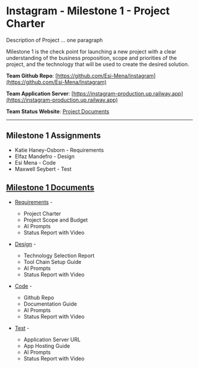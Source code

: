 # Instagram - Milestone 1 - Project Charter

Description of Project ...   one paragraph

Milestone 1 is the check point for launching a new project with a clear understanding
of the business proposition, scope and priorities of the project, and the technology
that will be used to create the desired solution.

**Team Github Repo**:  [https://github.com/Esi-Mena/Instagram](https://github.com/Esi-Mena/Instagram)

**Team Application Server**:  [https://instagram-production.up.railway.app](https://instagram-production.up.railway.app)

**Team Status Website**:  [Project Documents](https://github.com/Esi-Mena/Instagram/tree/main/Documents)

---

## Milestone 1 Assignments

- Katie Haney-Osborn -  Requirements
- Elfaz Mandefro - Design 
- Esi Mena - Code
- Maxwell Seybert - Test


## [Milestone 1 Documents](https://github.com/Esi-Mena/Instagram/tree/main/Documents/Milestone-1)

* [Requirements](https://github.com/Esi-Mena/Instagram/tree/main/Documents/Milestone-1/Requirements) - 
    * Project Charter
    * Project Scope and Budget
    * AI Prompts
    * Status Report with Video

* [Design](https://github.com/Esi-Mena/Instagram/tree/main/Documents/Milestone-1/Design) - 
    * Technology Selection Report
    * Tool Chain Setup Guide
    * AI Prompts
    * Status Report with Video

* [Code](https://github.com/Esi-Mena/Instagram/tree/main/Documents/Milestone-1/Code) - 
    * Github Repo
    * Documentation Guide
    * AI Prompts
    * Status Report with Video

* [Test](https://github.com/Esi-Mena/Instagram/tree/main/Documents/Milestone-1/Test) - 
    * Application Server URL
    * App Hosting Guide
    * AI Prompts
    * Status Report with Video

